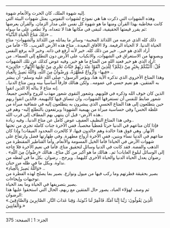 ------------------------------------------------------------------------

إليه شهوة الملك، كان الحرث والأنعام شهوة.  
وهذه الشهوات التي ذكرت هنا هي نموذج لشهوات النفوس، يمثل شهوات البيئة
التي كانت مخاطبة بهذا القرآن ومنها ما هو شهوة كل نفس على مدار الزمان.
والقرآن يعرضها ثم يقرر قيمتها الحقيقية، لتبقى في مكانها هذا لا تتعداه،
ولا تطغى على ما سواه:  
«ذلِكَ مَتاعُ الْحَياةِ الدُّنْيا» ..  
ذلك كله الذي عرضه من اللذائذ المحببة- وسائر ما يماثله من اللذائذ
والشهوات- متاع الحياة الدنيا. لا الحياة الرفيعة. ولا الآفاق البعيدة..
متاع هذه الأرض القريب.. 15- فأما من أراد الذي هو خير.. خير من ذلك كله.
خير لأنه أرفع في ذاته. وخير لأنه يرفع النفس ويصونها من الاستغراق في
الشهوات، والانكباب على الأرض دون التطلع إلى السماء.. من أراد الذي هو خير
فعند الله من المتاع ما هو خير. وفيه عوض كذلك عن تلك الشهوات:  
«قُلْ: أَأُنَبِّئُكُمْ بِخَيْرٍ مِنْ ذلِكُمْ؟ لِلَّذِينَ اتَّقَوْا عِنْدَ رَبِّهِمْ جَنَّاتٌ تَجْرِي مِنْ تَحْتِهَا
الْأَنْهارُ- خالِدِينَ فِيها- وَأَزْواجٌ مُطَهَّرَةٌ، وَرِضْوانٌ مِنَ اللَّهِ، وَاللَّهُ بَصِيرٌ بِالْعِبادِ»
..  
وهذا المتاع الأخروي الذي تذكره الآية هنا، ويؤمر الرسول- صلى الله عليه
وسلم- أن يبشر به المتقين، هو نعيم حسي في عمومه.. ولكن هنالك فارقاً أساسياً
بينه وبين متاع الدنيا.. إنه متاع لا يناله إلا الذين اتقوا.  
الذين كان خوف الله وذكره في قلوبهم. وشعور التقوى شعور مهذب للروح والحس
جميعاً. شعور ضابط للنفس أن تستغرقها الشهوات، وأن تنساق فيها كالبهيمة.
فالذين اتقوا ربهم حين يتطلعون إلى هذا المتاع الحسي الذي يبشرون به
يتطلعون إليه في شفافية مبرأة من غلظة الحس! وفي حساسية مبرأة من بهيمية
الشهوة! ويرتفعون بالتطلع إليه- وهم في هذه الأرض- قبل أن ينتهي بهم المطاف
إلى قرب الله..  
وفي هذا المتاع النظيف العفيف عوض كامل عن متاع الدنيا.. وفيه زيادة..  
فإذا كان متاعهم في الدنيا حرثاً مُعطياً مخصباً، ففي الآخرة جنات كاملة تجري
من تحتها الأنهار. وهي فوق هذا خالدة وهم خالدون فيها، لا كالحرث المحدود
الميقات! وإذا كان متاعهم في الدنيا نساء وبنين، ففي الآخرة أزواج مطهرة.
وفي طهارتها فضل وارتفاع على شهوات الأرض في الحياة! فأما الخيل المسومة
والأنعام. وأما القناطير المقنطرة من الذهب والفضة. فقد كانت في الدنيا
وسائل لتحقيق متاع. فأما في نعيم الآخرة فلا حاجة إلى الوسائل لبلوغ
الغايات! ثم.. هنالك ما هو أكبر من كل متاع.. هنالك «رِضْوانٌ مِنَ اللَّهِ» .
رضوان يعدل الحياة الدنيا والحياة الأخرى كليهما.. ويرجح.. رضوان. بكل ما
في لفظه من نداوة. وبكل ما في ظله من حنان.  
«وَاللَّهُ بَصِيرٌ بِالْعِبادِ» ..  
بصير بحقيقة فطرتهم وما ركب فيها من ميول ونوازع. بصير بما يصلح لهذه
الفطرة من توجيهات وإيحاءات.  
بصير بتصريفها في الحياة وما بعد الحياة.  
ثم وصف لهؤلاء العباد، يصور حال المتقين مع ربهم، الحال التي استحقوا عليها
هذا الرضوان:  
«الَّذِينَ يَقُولُونَ: رَبَّنا إِنَّنا آمَنَّا، فَاغْفِرْ لَنا ذُنُوبَنا، وَقِنا عَذابَ النَّارِ.
الصَّابِرِينَ وَالصَّادِقِينَ. وَالْقانِتِينَ.»

------------------------------------------------------------------------

الجزء: 1 ¦ الصفحة: 375
